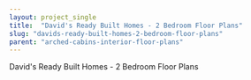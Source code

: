 ```yaml
---
layout: project_single
title:  "David's Ready Built Homes - 2 Bedroom Floor Plans"
slug: "davids-ready-built-homes-2-bedroom-floor-plans"
parent: "arched-cabins-interior-floor-plans"
---
```

David's Ready Built Homes - 2 Bedroom Floor Plans